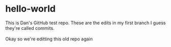 # hello-world
This is Dan's GitHub test repo.
These are the edits in my first branch
I guess they're called commits.
<br>
<br>
Okay so we're editting this old repo again
